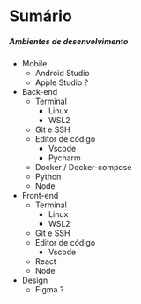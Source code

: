 # Sumário

##### Ambientes de desenvolvimento

- Mobile
  - Android Studio
  - Apple Studio ?
- Back-end
  - Terminal
    - Linux
    - WSL2
  - Git e SSH
  - Editor de código
    - Vscode
    - Pycharm
  - Docker / Docker-compose
  - Python
  - Node
- Front-end
  - Terminal
    - Linux
    - WSL2
  - Git e SSH
  - Editor de código
    - Vscode
  - React
  - Node
- Design
  - Figma ?


